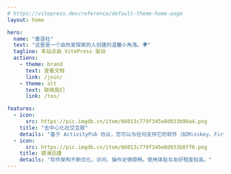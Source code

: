 ```yaml
---
# https://vitepress.dev/reference/default-theme-home-page
layout: home

hero:
  name: "墨语社"
  text: "这里是一个由热爱探索的人创建的温馨小角落。🌍"
  tagline: 本站点由 VitePress 驱动
  actions:
    - theme: brand
      text: 查看文档
      link: /join/
    - theme: alt
      text: 联络我们
      link: /tos/

features:
  - icon: 
      src: https://pic.imgdb.cn/item/66013c779f345e8d033b90a4.png
    title: "去中心化社交互联"
    details: "基于 ActivityPub 协议，您可以与任何支持它的软件（如Misskey、Firefish、Mastodon等）上的朋友互动交流。<br>同时，您发布的贴文，也会基于此在互联体系中的其他地方出现并为更多人看到。"
  - icon:
      src: https://pic.imgdb.cn/item/66013c779f345e8d033b8ff0.png
    title: 顺滑迅捷
    details: "软件架构不断优化，访问、操作足够顺畅。使用体验与友好程度较高。"
---
```


